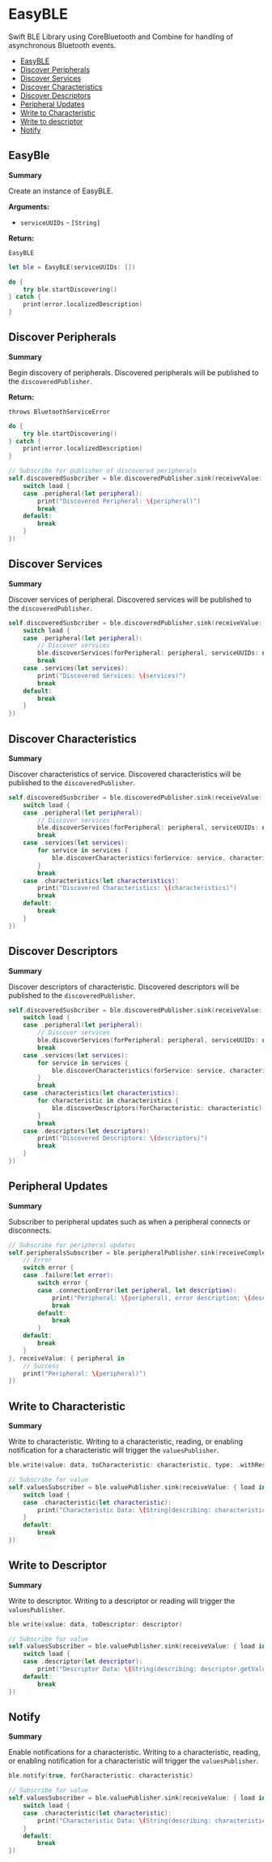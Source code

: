 # EasyBLE

Swift BLE Library using CoreBluetooth and Combine for handling of asynchronous Bluetooth events.

- [EasyBLE](#easyble)
- [Discover Peripherals](#discover-peripherals)
- [Discover Services](#discover-services)
- [Discover Characteristics](#discover-characteristics)
- [Discover Descriptors](#discover-descriptors)
- [Peripheral Updates](#discover-descriptors)
- [Write to Characteristic](#write-to-characteristic)
- [Write to descriptor](#write-to-descriptor)
- [Notify](#notify)

## EasyBle

**Summary**

Create an instance of EasyBLE.

**Arguments:**

- `serviceUUIDs` - `[String]`

**Return:**

`EasyBLE`

```swift
let ble = EasyBLE(serviceUUIDs: [])

do {
    try ble.startDiscovering()
} catch {
    print(error.localizedDescription)
}
```

## Discover Peripherals

**Summary**

Begin discovery of peripherals. Discovered peripherals will be published to the `discoveredPublisher`.

**Return:**

`throws BluetoothServiceError`

```swift
do {
    try ble.startDiscovering()
} catch {
    print(error.localizedDescription)
}

// Subscribe for publisher of discovered peripherals
self.discoveredSusbcriber = ble.discoveredPublisher.sink(receiveValue: { load in
    switch load {
    case .peripheral(let peripheral):
        print("Discovered Peripheral: \(peripheral)")
        break
    default:
        break
    }
})
```

## Discover Services

**Summary**

Discover services of peripheral. Discovered services will be published to the `discoveredPublisher`.

```swift
self.discoveredSusbcriber = ble.discoveredPublisher.sink(receiveValue: { load in
    switch load {
    case .peripheral(let peripheral):
        // Discover services
        ble.discoverServices(forPeripheral: peripheral, serviceUUIDs: nil)
        break
    case .services(let services):
        print("Discovered Services: \(services)")
        break
    default:
        break
    }
})
```

## Discover Characteristics

**Summary**

Discover characteristics of service. Discovered characteristics will be published to the `discoveredPublisher`.

```swift
self.discoveredSusbcriber = ble.discoveredPublisher.sink(receiveValue: { load in
    switch load {
    case .peripheral(let peripheral):
        // Discover services
        ble.discoverServices(forPeripheral: peripheral, serviceUUIDs: nil)
        break
    case .services(let services):
        for service in services {
            ble.discoverCharacteristics(forService: service, characteristicUUIDs: nil)
        }
        break
    case .characteristics(let characteristics):
        print("Discovered Characteristics: \(characteristics)")
        break
    default:
        break
    }
})
```

## Discover Descriptors

**Summary**

Discover descriptors of characteristic. Discovered descriptors will be published to the `discoveredPublisher`.

```swift
self.discoveredSusbcriber = ble.discoveredPublisher.sink(receiveValue: { load in
    switch load {
    case .peripheral(let peripheral):
        // Discover services
        ble.discoverServices(forPeripheral: peripheral, serviceUUIDs: nil)
        break
    case .services(let services):
        for service in services {
            ble.discoverCharacteristics(forService: service, characteristicUUIDs: nil)
        }
        break
    case .characteristics(let characteristics):
        for characteristic in characteristics {
            ble.discoverDescriptors(forCharacteristic: characteristic)
        }
        break
    case .descriptors(let descriptors):
        print("Discovered Descriptors: \(descriptors)")
        break
    }
})
```

## Peripheral Updates

**Summary**

Subscriber to peripheral updates such as when a peripheral connects or disconnects.

```swift
// Subscribe for peripheral updates
self.peripheralsSubscriber = ble.peripheralPublisher.sink(receiveCompletion: { error in
    // Error
    switch error {
    case .failure(let error):
        switch error {
        case .connectionError(let peripheral, let description):
            print("Peripheral: \(peripheral), error description: \(description)")
            break
        default:
            break
        }
    default:
        break
    }
}, receiveValue: { peripheral in
    // Success
    print("Peripheral: \(peripheral)")
})
```

## Write to Characteristic

**Summary**

Write to characteristic. Writing to a characteristic, reading, or enabling notification for a characteristic will trigger the `valuesPublisher`.

```swift
ble.write(value: data, toCharacteristic: characteristic, type: .withResponse)

// Subscribe for value
self.valuesSubscriber = ble.valuePublisher.sink(receiveValue: { load in
    switch load {
    case .characteristic(let characteristic):
        print("Characteristic Data: \(String(describing: characteristic.value))")
    }
    default:
        break
})
```

## Write to Descriptor

**Summary**

Write to descriptor. Writing to a descriptor or reading will trigger the `valuesPublisher`.

```swift
ble.write(value: data, toDescriptor: descriptor)

// Subscribe for value
self.valuesSubscriber = ble.valuePublisher.sink(receiveValue: { load in
    switch load {
    case .descriptor(let descriptor):
        print("Descriptor Data: \(String(describing: descriptor.getValue()))")
    default:
        break
})
```

## Notify

**Summary**

Enable notifications for a characteristic. Writing to a characteristic, reading, or enabling notification for a characteristic will trigger the `valuesPublisher`.

```swift
ble.notify(true, forCharacteristic: characteristic)

// Subscribe for value
self.valuesSubscriber = ble.valuePublisher.sink(receiveValue: { load in
    switch load {
    case .characteristic(let characteristic):
        print("Characteristic Data: \(String(describing: characteristic.value))")
    }
    default:
        break
})
```
